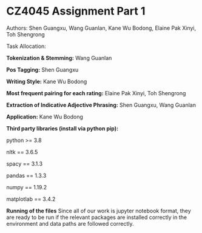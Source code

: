 # CZ4045 Assignment Part 1
Authors: Shen Guangxu, Wang Guanlan, Kane Wu Bodong, Elaine Pak Xinyi, Toh Shengrong

Task Allocation: 

**Tokenization & Stemming:** Wang Guanlan

**Pos Tagging:** Shen Guangxu

**Writing Style:** Kane Wu Bodong

**Most frequent pairing for each rating:** Elaine Pak Xinyi, Toh Shengrong


**Extraction of Indicative Adjective Phrasing:**  Shen Guangxu, Wang Guanlan

**Application:** Kane Wu Bodong

**Third party libraries (install via python pip):**

python >= 3.8

nltk == 3.6.5

spacy == 3.1.3

pandas == 1.3.3

numpy == 1.19.2

matplotlab == 3.4.2


**Running of the files**
Since all of our work is jupyter notebook format, they are ready to be run if the relevant packages are installed correctly in the environment and data paths are followed correctly.

